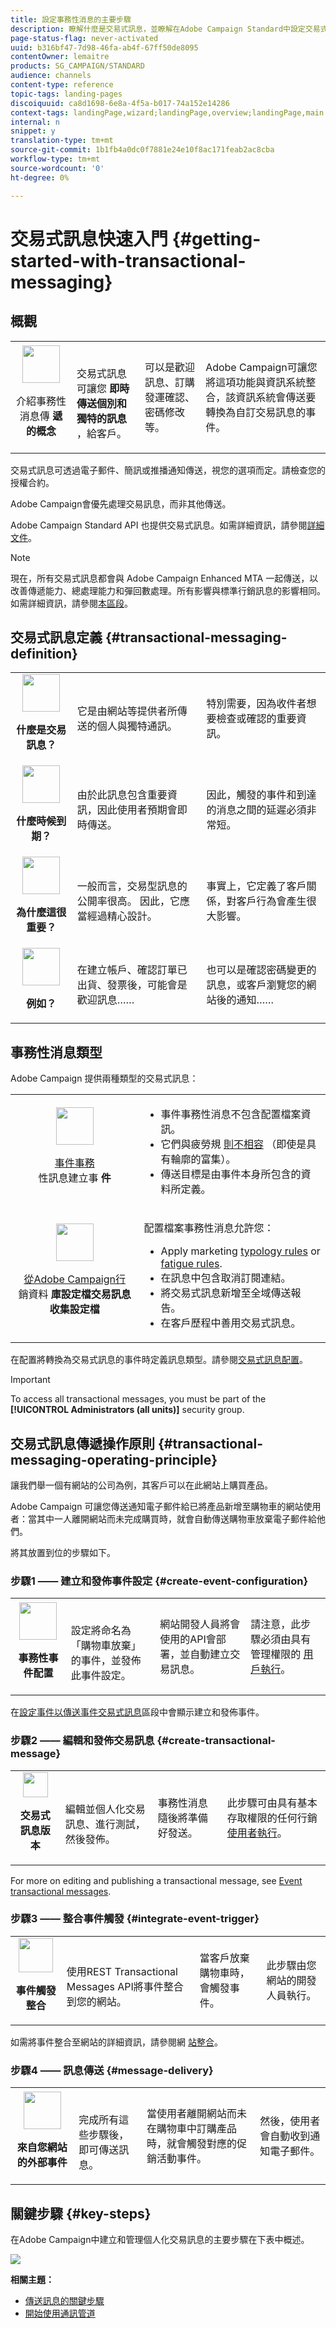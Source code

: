 ```yaml
---
title: 設定事務性消息的主要步驟
description: 瞭解什麼是交易式訊息，並瞭解在Adobe Campaign Standard中設定交易式訊息的主要步驟。
page-status-flag: never-activated
uuid: b316bf47-7d98-46fa-ab4f-67ff50de8095
contentOwner: lemaitre
products: SG_CAMPAIGN/STANDARD
audience: channels
content-type: reference
topic-tags: landing-pages
discoiquuid: ca8d1698-6e8a-4f5a-b017-74a152e14286
context-tags: landingPage,wizard;landingPage,overview;landingPage,main
internal: n
snippet: y
translation-type: tm+mt
source-git-commit: 1b1fb4a0dc0f7881e24e10f8ac171feab2ac8cba
workflow-type: tm+mt
source-wordcount: '0'
ht-degree: 0%

---
```



# 交易式訊息快速入門 {#getting-started-with-transactional-messaging}

## 概觀

<table>
<tr>
<td align="center"><img src="assets/do-not-localize/icon_transactional.svg" width="60px"><br><p>介紹事務性消息傳 <b>遞的概念</b></p></td>
<td ><br><p>交易式訊息可讓您 <b>即時傳送個別和獨特的訊息</b> ，給客戶。</p></td>
<td>可以是歡迎訊息、訂購發運確認、密碼修改等。</td>
<td>Adobe Campaign可讓您將這項功能與資訊系統整合，該資訊系統會傳送要轉換為自訂交易訊息的事件。</td>
</tr>
</table>

交易式訊息可透過電子郵件、簡訊或推播通知傳送，視您的選項而定。請檢查您的授權合約。

Adobe Campaign會優先處理交易訊息，而非其他傳送。

Adobe Campaign Standard API 也提供交易式訊息。如需詳細資訊，請參閱[詳細文件](../../api/using/managing-transactional-messages.md)。

>[!NOTE]
>
>現在，所有交易式訊息都會與 Adobe Campaign Enhanced MTA 一起傳送，以改善傳遞能力、總處理能力和彈回數處理。所有影響與標準行銷訊息的影響相同。如需詳細資訊，請參閱[本區段](../../administration/using/configuring-email-channel.md)。

## 交易式訊息定義 {#transactional-messaging-definition}

<table>
<tr>
<td align="center"><img src="assets/do-not-localize/icon_concepts.svg" width="60px"><br><p><b>什麼是交易訊息？</b></p></td>
<td><p>它是由網站等提供者所傳送的個人與獨特通訊。</p></td>
<td><p>特別需要，因為收件者想要檢查或確認的重要資訊。</p></td>
</tr>
<tr>
<td align="center"><img src="assets/do-not-localize/icon_channels.svg" width="60px"><br><p><b>什麼時候到期？</b></p></td>
<td><p> 由於此訊息包含重要資訊，因此使用者預期會即時傳送。</p></td>
<td><p>因此，觸發的事件和到達的消息之間的延遲必須非常短。</p></td>
</tr>
<tr>
<td align="center"><img src="assets/do-not-localize/icon_important.svg" width="60px"><br><p><b>為什麼這很重要？</b></p></td>
<td><p>一般而言，交易型訊息的公開率很高。 因此，它應當經過精心設計。</p></td>
<td><p>事實上，它定義了客戶關係，對客戶行為會產生很大影響。</p></td>
</tr>
<tr>
<td align="center"><img src="assets/do-not-localize/icon_example.svg" width="60px"><br><p><b>例如？</b></p></td>
<td><p>在建立帳戶、確認訂單已出貨、發票後，可能會是歡迎訊息……</p></td>
<td><p>也可以是確認密碼變更的訊息，或客戶瀏覽您的網站後的通知……</p></td>
</tr>
</table>

## 事務性消息類型

Adobe Campaign 提供兩種類型的交易式訊息：

<table>
<tr>
<td align="center"><img src="assets/do-not-localize/icon_event.svg" width="60px"><br><p><a href="../../channels/using/event-transactional-messages.md">事件事務</a><br>性訊息建立事 <b>件</b></p></td>
<td><p><ul><li>事件事務性消息不包含配置檔案資訊。</li><li>它們與疲勞規 <a href="../../sending/using/fatigue-rules.md">則不相容</a> （即使是具有輪廓的富集）。</li><li>傳送目標是由事件本身所包含的資料所定義。</li></ul></p></td>
</tr>
<tr>
<td align="center"><img src="assets/do-not-localize/icon_profile.svg" width="60px"><br><p><a href="../../channels/using/profile-transactional-messages.md">從Adobe Campaign行</a><br>銷資料 <b>庫設定檔交易訊息收集設定檔</b></p></td>
<td><p>配置檔案事務性消息允許您：<ul><li>Apply marketing <a href="../../sending/using/managing-typology-rules.md">typology rules</a> or <a href="../../sending/using/fatigue-rules.md">fatigue rules</a>.</li><li>在訊息中包含取消訂閱連結。</li><li>將交易式訊息新增至全域傳送報告。</li><li>在客戶歷程中善用交易式訊息。</li></ul></p></td>
</tr>
</table>

在配置將轉換為交易式訊息的事件時定義訊息類型。請參閱[交易式訊息配置](../../administration/using/configuring-transactional-messaging.md)。

>[!IMPORTANT]
>
>To access all transactional messages, you must be part of the **[!UICONTROL Administrators (all units)]** security group.

## 交易式訊息傳遞操作原則 {#transactional-messaging-operating-principle}

讓我們舉一個有網站的公司為例，其客戶可以在此網站上購買產品。

Adobe Campaign 可讓您傳送通知電子郵件給已將產品新增至購物車的網站使用者：當其中一人離開網站而未完成購買時，就會自動傳送購物車放棄電子郵件給他們。

將其放置到位的步驟如下。

### 步驟1 —— 建立和發佈事件設定 {#create-event-configuration}

<table>
<tr>
<td align="center"><img src="assets/do-not-localize/icon_config.svg" width="60px"><br><p><b>事務性事件配置</b></p></td>
<td><br><p>設定將命名為「購物車放棄」的事件，並發佈此事件設定。</p></td>
<td>網站開發人員將會使用的API會部署，並自動建立交易訊息。</td>
<td>請注意，此步驟必須由具有管理權限的 <a href="../../administration/using/users-management.md#functional-administrators">用戶執行</a>。</td>
</tr>
</table>

在[設定事件以傳送事件交易式訊息](../../administration/using/configuring-transactional-messaging.md#use-case--configuring-an-event-to-send-a-transactional-message)區段中會顯示建立和發佈事件。

### 步驟2 —— 編輯和發佈交易訊息 {#create-transactional-message}

<table>
<tr>
<td align="center"><img src="assets/do-not-localize/icon_notification.svg" width="40px"><br><p><b>交易式訊息版本</b></p></td>
<td><br><p>編輯並個人化交易訊息、進行測試，然後發佈。</p></td>
<td>事務性消息隨後將準備好發送。</td>
<td>此步驟可由具有基本存取權限的任何行銷 <a href="../../administration/using/users-management.md#basic-users">使用者執行</a>。
</tr>
</table>

For more on editing and publishing a transactional message, see [Event transactional messages](../../channels/using/event-transactional-messages.md).

### 步驟3 —— 整合事件觸發 {#integrate-event-trigger}

<table>
<tr>
<td align="center"><img src="assets/do-not-localize/icon_api.svg" width="55px"><br><p><b>事件觸發整合</b></p></td>
<td><br><p>使用REST Transactional Messages API將事件整合到您的網站。</p></td>
<td>當客戶放棄購物車時，會觸發事件。</td>
<td>此步驟由您網站的開發人員執行。
</tr>
</table>

如需將事件整合至網站的詳細資訊，請參閱網 [站整合](../../administration/using/configuring-transactional-messaging.md#integrating-the-triggering-of-the-event-in-a-website)。

### 步驟4 —— 訊息傳送 {#message-delivery}

<table>
<tr>
<td align="center"><img src="assets/do-not-localize/icon_channels.svg" width="60px"><br><p><b>來自您網站的外部事件</b></p></td>
<td><br><p>完成所有這些步驟後，即可傳送訊息。</p></td>
<td>當使用者離開網站而未在購物車中訂購產品時，就會觸發對應的促銷活動事件。</td>
<td>然後，使用者會自動收到通知電子郵件。</td>
</tr>
</table>

## 關鍵步驟 {#key-steps}

在Adobe Campaign中建立和管理個人化交易訊息的主要步驟在下表中概述。

![](assets/message-center-overview.png)

**相關主題：**

* [傳送訊息的關鍵步驟](../../channels/using/key-steps-to-send-a-message.md)
* [開始使用通訊管道](../../channels/using/get-started-communication-channels.md)

<!--## Transactional messaging publication process {#transactional-messaging-pub-process}

The chart below illustrates the whole transactional messaging publication process.

![](assets/message-center_pub-process.png)

For more on the event configuration steps, see [Transactional messaging configuration](../../administration/using/configuring-transactional-messaging.md).

Read more:

* [Event transactional messages](../../channels/using/event-transactional-messages.md)
* [Profile transactional messages](../../channels/using/profile-transactional-messages.md)
* [Transactional push notifications](../../channels/using/transactional-push-notifications.md)
* [Follow-up messages](../../channels/using/follow-up-messages.md)-->